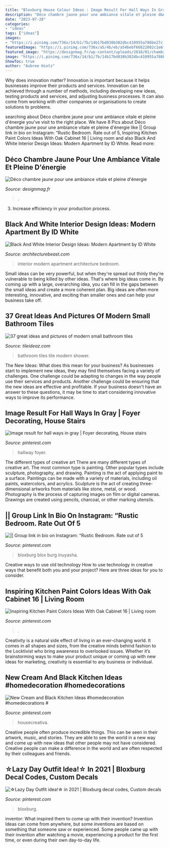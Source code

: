 ```yaml
---
title: "Bloxburg House Colour Ideas : Image Result For Hall Ways In Gray"
description: "Déco chambre jaune pour une ambiance vitale et pleine d&#039;énergie"
date: "2023-07-28"
categories:
- "ideas"
tags: ["ideas"]
images:
- "https://i.pinimg.com/736x/14/b1/7b/14b17bd038b382dbc410955a786be27c.jpg"
featuredImage: "https://i.pinimg.com/736x/a5/4b/eb/a54bebf66822802c1e6f6db528109815.jpg"
featured_image: "https://designmag.fr/wp-content/uploads/2018/01/chambre-deco-lit-coussins-deco-chambre-jaune.jpg"
image: "https://i.pinimg.com/736x/14/b1/7b/14b17bd038b382dbc410955a786be27c.jpg"
ShowToc: true
author: "Aubree Hintz"
---
```



Why does innovation matter?
Innovation is important because it helps businesses improve their products and services. Innovation can be achieved through a number of methods, including developing new ideas, testing products and services, and adjusting business processes. It can also come from working with other companies or organisations to create solutions to problems.

	

		
searching about Déco chambre jaune pour une ambiance vitale et pleine d&#039;énergie you've visit to the right place. We have 8 Pics about Déco chambre jaune pour une ambiance vitale et pleine d&#039;énergie like || Group link in bio on Instagram: “Rustic Bedroom. Rate out of 5, Inspiring Kitchen Paint Colors Ideas With Oak Cabinet 16 | Living room and also Black And White Interior Design Ideas: Modern Apartment by ID White. Read more:
		
    
## Déco Chambre Jaune Pour Une Ambiance Vitale Et Pleine D&#039;énergie

<img loading=lazy src="https://designmag.fr/wp-content/uploads/2018/01/chambre-deco-lit-coussins-deco-chambre-jaune.jpg" onerror="this.onerror=null;this.src='https://tse3.mm.bing.net/th?id=OIP.VRqaq1zhr05jKQx7Vw0wdAHaLH&amp;pid=15.1';" alt="Déco chambre jaune pour une ambiance vitale et pleine d&#039;énergie">

_Source: designmag.fr_

>. 

	

3. Increase efficiency in your production process.

    
## Black And White Interior Design Ideas: Modern Apartment By ID White

<img loading=lazy src="https://architecturebeast.com/wp-content/uploads/2017/05/Black-And-White-Interior-Design-Ideas-Modern-Apartment-by-ID-White-on-Architecture-Beast-06-min.jpg" onerror="this.onerror=null;this.src='https://tse2.mm.bing.net/th?id=OIP.C9PXrtJ-UP20dtbsneqyBAHaJ3&amp;pid=15.1';" alt="Black And White Interior Design Ideas: Modern Apartment by ID White">

_Source: architecturebeast.com_

>interior modern apartment architecture bedroom. 

	

Small ideas can be very powerful, but when they're spread out thinly they're vulnerable to being killed by other ideas. That's where big ideas come in. By coming up with a large, overarching idea, you can fill in the gaps between the small ideas and create a more coherent plan. Big ideas are often more interesting, innovative, and exciting than smaller ones and can help your business take off.

    
## 37 Great Ideas And Pictures Of Modern Small Bathroom Tiles

<img loading=lazy src="http://www.tileideaz.com/wp-content/uploads/2015/09/Tile-bathroom-shower-design-ideas-ceramic1.jpg" onerror="this.onerror=null;this.src='https://tse2.mm.bing.net/th?id=OIP.fJLL_SVfGrNAYiUyhb9f5wHaLG&amp;pid=15.1';" alt="37 great ideas and pictures of modern small bathroom tiles">

_Source: tileideaz.com_

>bathroom tiles tile modern shower. 

	

The New Ideas: What does this mean for your business?
As businesses start to implement new ideas, they may find themselves facing a variety of challenges. One challenge could be adapting to changes in the way people use their services and products. Another challenge could be ensuring that the new ideas are effective and profitable. If your business doesn't have an answer to these questions, it may be time to start considering innovative ways to improve its performance.

    
## Image Result For Hall Ways In Gray | Foyer Decorating, House Stairs

<img loading=lazy src="https://i.pinimg.com/736x/82/df/1d/82df1d9702510135bcd4cfcc69f81054.jpg" onerror="this.onerror=null;this.src='https://tse4.mm.bing.net/th?id=OIP.k0qh_k1womhnrvRiTjSycQHaLz&amp;pid=15.1';" alt="Image result for hall ways in gray | Foyer decorating, House stairs">

_Source: pinterest.com_

>hallway foyer. 

	

The different types of creative art
There are many different types of creative art. The most common type is painting. Other popular types include sculpture, photography, and drawing.
Painting is the act of applying paint to a surface. Paintings can be made with a variety of materials, including oil paints, watercolors, and acrylics. Sculpture is the act of creating three-dimensional artworks from materials like stone, metal, or wood. Photography is the process of capturing images on film or digital cameras. Drawings are created using pencils, charcoal, or other marking utensils.

    
## || Group Link In Bio On Instagram: “Rustic Bedroom. Rate Out Of 5

<img loading=lazy src="https://i.pinimg.com/736x/b1/f7/15/b1f715a357301e7c420e2615d17149b1.jpg" onerror="this.onerror=null;this.src='https://tse4.mm.bing.net/th?id=OIP.7qJ3gWxCLZuDfm3WrkaLfgHaD4&amp;pid=15.1';" alt="|| Group link in bio on Instagram: “Rustic Bedroom. Rate out of 5">

_Source: pinterest.com_

>bloxburg blox burg inuyasha. 

	

Creative ways to use old technology
How to use technology in creative ways that benefit both you and your project? Here are three ideas for you to consider.

    
## Inspiring Kitchen Paint Colors Ideas With Oak Cabinet 16 | Living Room

<img loading=lazy src="https://i.pinimg.com/736x/a5/4b/eb/a54bebf66822802c1e6f6db528109815.jpg" onerror="this.onerror=null;this.src='https://tse1.mm.bing.net/th?id=OIP.sshvBr6YogFPQcHaVXDyvQHaKz&amp;pid=15.1';" alt="Inspiring Kitchen Paint Colors Ideas With Oak Cabinet 16 | Living room">

_Source: pinterest.com_

>. 

	

Creativity is a natural side effect of living in an ever-changing world. It comes in all shapes and sizes, from the creative minds behind fashion to the Locktivist who bring awareness to overlooked issues. Whether it’s brainstorming ways to make your product unique or coming up with new ideas for marketing, creativity is essential to any business or individual.

    
## New Cream And Black Kitchen Ideas #homedecoration #homedecorations #

<img loading=lazy src="https://i.pinimg.com/736x/14/b1/7b/14b17bd038b382dbc410955a786be27c.jpg" onerror="this.onerror=null;this.src='https://tse1.mm.bing.net/th?id=OIP.adVnld7rNTSw66G3eP_yUgHaNK&amp;pid=15.1';" alt="New Cream and Black Kitchen Ideas #homedecoration #homedecorations #">

_Source: pinterest.com_

>housecreativa. 

	

Creative people often produce incredible things. This can be seen in their artwork, music, and stories. They are able to see the world in a new way and come up with new ideas that other people may not have considered. Creative people can make a difference in the world and are often respected by their colleagues and friends.

    
## ☆Lazy Day Outfit Idea!☆ In 2021 | Bloxburg Decal Codes, Custom Decals

<img loading=lazy src="https://i.pinimg.com/736x/e8/27/a2/e827a20b41fa7a539b59e81a327d033c.jpg" onerror="this.onerror=null;this.src='https://tse3.mm.bing.net/th?id=OIP.C6vvpp2Gz2n4sJ2-fqBltgHaHa&amp;pid=15.1';" alt="☆Lazy Day Outfit idea!☆ in 2021 | Bloxburg decal codes, Custom decals">

_Source: pinterest.com_

>bloxburg. 

	

inventor: What inspired them to come up with their invention?
Invention Ideas can come from anywhere, but some inventions are based on something that someone saw or experienced. Some people came up with their invention after watching a movie, experiencing a product for the first time, or even during their own day-to-day life.

